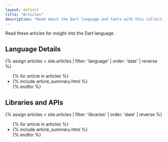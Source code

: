 ```yaml
---
layout: default
title: "Articles"
description: "Read about the Dart language and tools with this collection of articles, style guides, and more."
---
```

<p class="lead">Read these articles for insight into the Dart language.</p>
<div class="break-80">
  <h2>Language Details</h2>
  {% assign articles = site.articles | filter: 'language' | order: 'date' | reverse %}
  <ul class="nav nav-list">
    {% for article in articles %}
      <li>{% include article_summary.html %}</li>
    {% endfor %}
  </ul>
</div>
<div class="break-80">
  <h2>Libraries and APIs</h2>
  {% assign articles = site.articles | filter: 'libraries' | order: 'date' | reverse %}
  <ul class="nav nav-list">
    {% for article in articles %}
      <li>{% include article_summary.html %}</li>
    {% endfor %}
  </ul>
</div>
